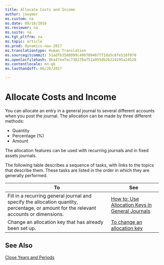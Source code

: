 ```yaml
---
title: Allocate Costs and Income
author: jswymer
ms.custom: na
ms.date: 09/16/2016
ms.reviewer: na
ms.suite: na
ms.tgt_pltfrm: na
ms.topic: article
ms.prod: dynamics-nav-2017
ms.translationtype: Human Translation
ms.sourcegitcommit: 51adfb3588099c496f0946ff71da5c6fe518f070
ms.openlocfilehash: 0ba47eafec738278af51a955db2b224195a24528
ms.contentlocale: en-gb
ms.lasthandoff: 06/26/2017

---
```

# <a name="allocate-costs-and-income"></a>Allocate Costs and Income
You can allocate an entry in a general journal to several different accounts when you post the journal. The allocation can be made by three different methods:

- Quantity
- Percentage (%)
- Amount

The allocation features can be used with recurring journals and in fixed assets journals.
<!--You can also distribute the cost or revenue of a line to an intercompany partner when you post a sales or purchase document. When you post the document, a line will be posted in your general journal, and a corresponding line will be created in the intercompany outbox.-->

The following table describes a sequence of tasks, with links to the topics that describe them. These tasks are listed in the order in which they are generally performed.

|To |See |
|---|----|
|Fill in a recurring general journal and specify the allocation quantity, percentage, or amount for the relevant accounts or dimensions.|[How to: Use Allocation Keys in General Journals](ui-how-use-allocation-keys-general-journals.md)|
|Change an allocation key that has already been set up.|[To change an allocation key](ui-how-use-allocation-keys-general-journals.md)|

## <a name="see-also"></a>See Also
[Close Years and Periods](year-close-years-periods.md)

